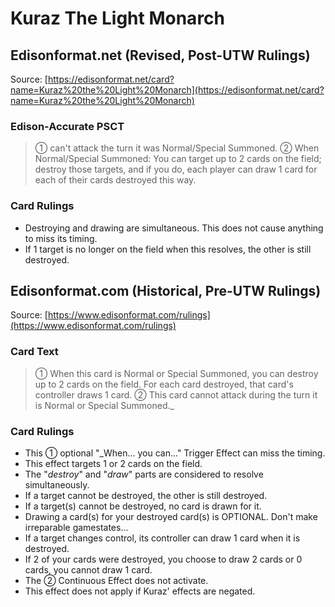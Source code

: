 # Kuraz The Light Monarch

## Edisonformat.net (Revised, Post-UTW Rulings)

Source: [https://edisonformat.net/card?name=Kuraz%20the%20Light%20Monarch](https://edisonformat.net/card?name=Kuraz%20the%20Light%20Monarch)

### Edison-Accurate PSCT

> ① can't attack the turn it was Normal/Special Summoned.
> ② When Normal/Special Summoned:
> You can target up to 2 cards on the field; destroy those targets, and if you do, each player can draw 1 card for each of their cards destroyed this way.

### Card Rulings

*   Destroying and drawing are simultaneous.
This does not cause anything to miss its timing.
*   If 1 target is no longer on the field when this resolves, the other is still destroyed.


## Edisonformat.com (Historical, Pre-UTW Rulings)

Source: [https://www.edisonformat.com/rulings](https://www.edisonformat.com/rulings)

### Card Text

> ① When this card is Normal or Special Summoned, you can destroy up to 2 cards on the field. For each card destroyed, that card's controller draws 1 card. ② This card cannot attack during the turn it is Normal or Special Summoned._

### Card Rulings

*   This ① optional "_When... you can..." Trigger Effect can miss the timing.
*   This effect targets 1 or 2 cards on the field.
*   The "_destroy_" and "_draw_" parts are considered to resolve simultaneously.
*   If a target cannot be destroyed, the other is still destroyed.
*   If a target(s) cannot be destroyed, no card is drawn for it.
*   Drawing a card(s) for your destroyed card(s) is OPTIONAL. Don't make irreparable gamestates...
*   If a target changes control, its controller can draw 1 card when it is destroyed.
*   If 2 of your cards were destroyed, you choose to draw 2 cards or 0 cards, you cannot draw 1 card.
*   The ② Continuous Effect does not activate.
*   This effect does not apply if Kuraz' effects are negated.


